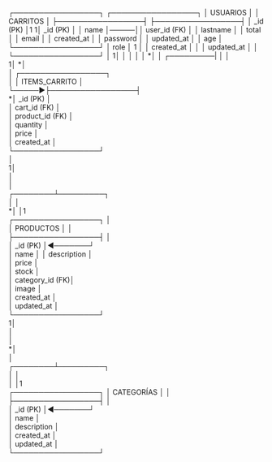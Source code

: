 ┌─────────────────┐      ┌─────────────────┐
│     USUARIOS    │      │    CARRITOS     │
├─────────────────┤      ├─────────────────┤
│ _id (PK)        │1   1│ _id (PK)        │
│ name           │─────││ user_id (FK)   │
│ lastname       │      │ total          │
│ email          │      │ created_at     │
│ password       │      │ updated_at     │
│ age            │      └─────────────────┘
│ role           │              1 │
│ created_at     │                │
│ updated_at     │                │
└─────────────────┘               │
        1│                        │
         │                        │
         │                       *│
         │              ┌─────────|
         │              │                    
        1│             *│                    
         │      ┌─────────────────┐         
         │      │ ITEMS_CARRITO   │         
         └─────▶├─────────────────┤         
               *│ _id (PK)        │         
                │ cart_id (FK)    │         
                │ product_id (FK) │         
                │ quantity        │         
                │ price           │         
                │ created_at      │         
                └─────────────────┘         
                         │                  
                        1│                  
                         │                  
                         │                  
                ┌────────┴─────────┐        
                │                  │        
               *│                  │1       
        ┌─────────────────┐        │        
        │    PRODUCTOS    │        │        
        ├─────────────────┤        │        
        │ _id (PK)        │◄───────┘        
        │ name           │                                                       │ description    │                 
        │ price          │                 
        │ stock          │                 
        │ category_id (FK)│                
        │ image          │                
        │ created_at     │                
        │ updated_at     │                
        └─────────────────┘                
                1│                         
                 │                         
                 │                         
                *│                         
                 │                         
        ┌────────┴─────────┐               
        │                  │               
        │                  │1              
┌─────────────────┐        │                                                 CATEGORÍAS        │        │               
├─────────────────┤        │               
│ _id (PK)        │◄───────┘               
│ name           │                       
│ description    │                       
│ created_at     │                       
│ updated_at     │                        
└─────────────────┘                        

